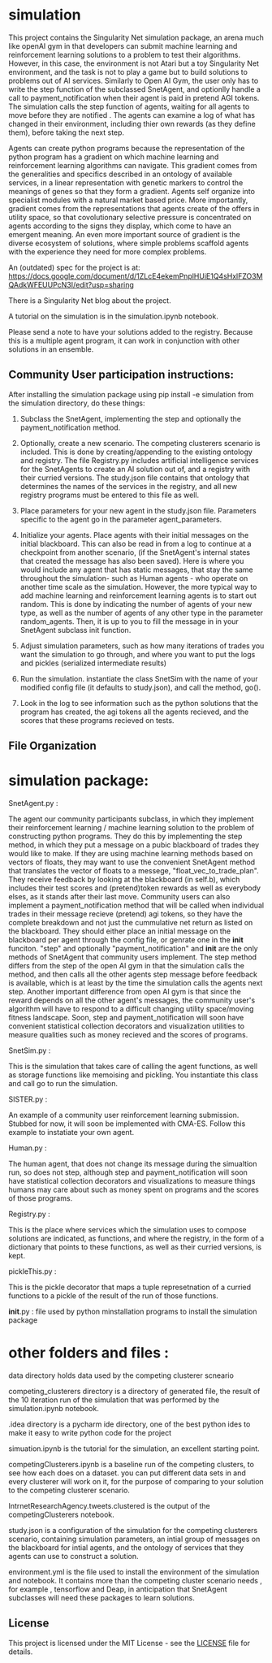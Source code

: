 # simulation

This project contains the Singularity Net simulation package, an arena much like openAI gym in that developers can submit machine learning and reinforcement learning solutions to a problem to test their algorithms.  However, in this case, the environment is not Atari but a toy Singularity Net environment, and the task is not to play a game but to build solutions to problems out of AI services.  Similarly to Open AI Gym, the user only has to write the step function of the subclassed SnetAgent, and optionlly handle a call to payment_notification when their agent is paid in pretend AGI tokens.  The simulation calls the step function of agents, waiting for all agents to move before they are notified .  The agents can examine a log of what has changed in their environment, including thier own rewards (as they define them), before taking the next step.

Agents can create python programs because the representation of the python program has a gradient on which machine learning and reinforcement learning algorithms can navigate.  This gradient comes from the generalities and specifics described in an ontology of available services, in a linear representation with genetic markers to control the meanings of genes so that they form a gradient.  Agents self organize into specialist  modules with a natural market based price. More importantly, gradient comes from the representations that agents create of the offers in utility space, so that covolutionary selective pressure is concentrated on agents according to the signs they display, which come to have an emergent meaning.  An even more important source of gradient is the diverse ecosystem of solutions, where simple problems scaffold agents with the experience they need for more complex problems.

An (outdated) spec for the project is at:  https://docs.google.com/document/d/1ZLcE4ekemPnplHUiE1Q4sHxlFZO3MQAdkWFEUUPcN3I/edit?usp=sharing

There is a Singularity Net blog about the project.

A tutorial on the simulation is in the simulation.ipynb notebook.  

Please send a note to have your solutions added to the registry.  Because this is a multiple agent program, it can work in conjunction with other solutions in an ensemble.       




## Community User participation instructions:

After installing the simulation package using pip install -e simulation from the simulation directory, do these things:


1. Subclass the SnetAgent, implementing the step and optionally the payment_notification method. 
 
 
2. Optionally, create a new scenario.  The competing clusterers scenario is included.  This is done by creating/appending to the existing ontology and registry.   The file Registry.py includes artificial intelligence services for the SnetAgents to create an AI solution out of, and a registry with their curried versions.    The study.json file contains that ontology that determines the names of the services in the registry, and all new registry programs must be entered to this file as well.


3.  Place parameters for your new agent in the study.json file. Parameters specific to the agent go in the parameter agent_parameters.


4.  Initialize your agents.  Place agents with their initial messages on the initial blackboard. This can also be read in from a log to continue at a checkpoint from another scenario, (if the SnetAgent's internal states that created the message has also been saved).  Here is where you would include any agent that has static messages, that stay the same throughout the simulation- such as Human agents - who operate on another time scale as the simulation. However, the more typical way to add machine learning and reinforcement learning agents is to start out random.  This is done by indicating the number of agents of your new type, as well as the number of agents of any other type in the parameter random_agents.   Then, it is up to you to fill the message in in your SnetAgent subclass init function.


5. Adjust simulation parameters, such as how many iterations of trades you want the simulation to go through, and where you want to put the logs and pickles (serialized intermediate results)


6. Run the simulation.  instantiate the class SnetSim with the name of your modified config file (it defaults to study.json), and call the method, go().


7. Look in the log to see information such as the python solutions that the program has created, the agi tokens all the agents recieved, and the scores that these programs recieved on tests.

##  File Organization


# simulation package:


SnetAgent.py  :  

The agent our community participants subclass, in which they implement their reinforcement learning / machine learning solution to the problem of constructing python programs. They do this by implementing the step method, in which they put a message on a pubic blackboard of trades they would like to make.  If they are using machine learning methods based on vectors of floats, they may want to use the convenient SnetAgent method that translates the vector of floats to a messege, "float_vec_to_trade_plan".  They receive feedback by looking at the blackboard (in self.b), which includes their test scores and (pretend)token rewards as well as everybody elses, as it stands after their last move.  Community users can also implement a payment_notification method that will be called when individual trades in their message recieve (pretend) agi tokens, so they have the complete breakdown and not just the cummulative net return as listed on the blackboard. They should either place an initial message on the blackboard per agent through the config file, or genrate one in the __init__ funciton.  "step" and optionally "payment_notification" and __init__ are the only methods of SnetAgent that community users implement.  The step method differs from the step of the open AI gym in that the simulation calls the method, and then calls all the other agents step message before feedback is available, which is at least by the time the simulation calls the agents next step.  Another important difference from open AI gym is that since the reward depends on all the other agent's messages, the community user's algorithm will have to respond to a difficult changing utility space/moving fitness landscape. Soon, step and payment_notification will soon have convenient statistical collection decorators and visualization utilities to measure qualities such as money recieved and the scores of programs.

SnetSim.py :

This is the simulation that takes care of calling the agent functions, as well as storage functions like memoising and pickling.  You instantiate this class and call go to run the simulation.


SISTER.py : 

An example of a community user reinforcement learning submission.  Stubbed for now, it will soon be implemented with CMA-ES.  Follow this example to instatiate your own agent.  

Human.py : 

The human agent, that does not change its message during the simualtion run, so does not step, although step and payment_notification will soon have statistical collection decorators and visualizations to measure things humans may care about such as money spent on programs and the scores of those programs.  

Registry.py :

This is the place where services which the simulation uses to compose solutions are indicated, as functions, and where the registry, in the form of a dictionary that points to these functions, as well as their curried versions, is kept. 

pickleThis.py : 

This is the pickle decorator that maps a tuple represetnation of a curried functions to a pickle of the result of the run of those functions.

__init__.py :  file used by python minstallation programs to install the simulation package


# other folders and files :

data directory holds data used by the competing clusterer scneario

competing_clusterers directory is a directory of generated file, the result of the 10 iteration run of the simulation that was performed by the simulation.ipynb notebook. 

.idea directory is a pycharm ide directory, one of the best python ides to make it easy to write python code for the project

simuation.ipynb is the tutorial for the simulation, an excellent starting point.

competingClusterers.ipynb is a baseline run of the competing clusters, to see how each does on a dataset. you can put different data sets in and every clusterer will work on it, for the purpose of comparing to your solution to the competing clusterer scenario.

IntrnetResearchAgency.tweets.clustered is the output of the competingClusterers notebook.

study.json is a configuration of the simulation for the competing clusterers scenario, containing simulation parameters, an intial group of messages on the blackboard for intial agents, and the ontology of services that they agents can use to construct a solution.  

environment.yml is the file used to install the environment of the simulation and notebook.  It contains more than the competing cluster scenario needs , for example , tensorflow and Deap, in anticipation that SnetAgent subclasses will need these packages to learn solutions.  

## License  
  
This project is licensed under the MIT License - see the
[LICENSE](https://github.com/singnet/alpha-daemon/blob/master/LICENSE) file for details.